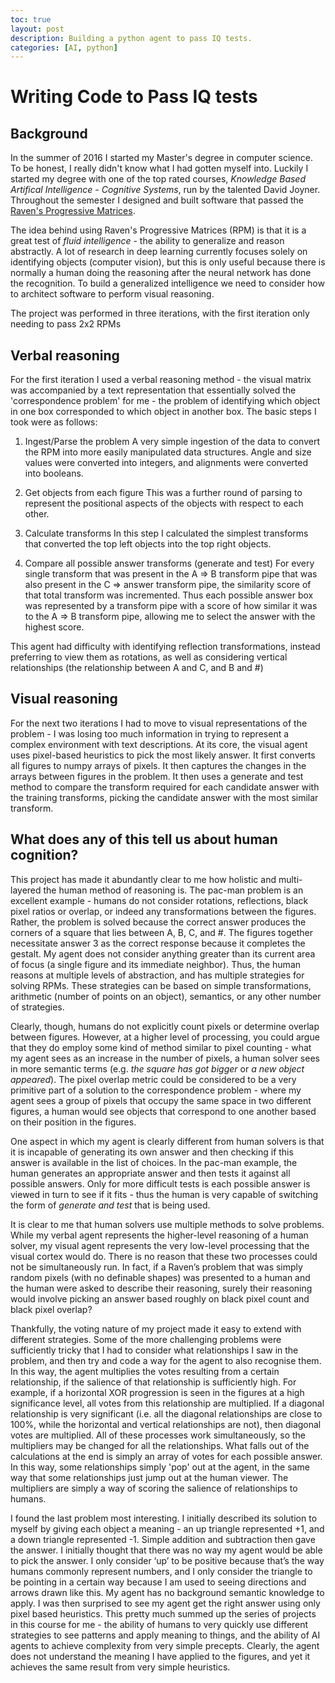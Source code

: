 ```yaml
---
toc: true
layout: post
description: Building a python agent to pass IQ tests.
categories: [AI, python]
---
```


# Writing Code to Pass IQ tests

## Background
In the summer of 2016 I started my Master's degree in computer science. To be honest, I really didn't know what I had gotten myself into. Luckily I started my degree with one of the top rated courses, *Knowledge Based Artifical Intelligence - Cognitive Systems*, run by the talented David Joyner. Throughout the semester I designed and built software that passed the [Raven's Progressive Matrices](https://en.wikipedia.org/wiki/Raven%27s_Progressive_Matrices). 

The idea behind using Raven's Progressive Matrices (RPM) is that it is a great test of *fluid intelligence* - the ability to generalize and reason abstractly. A lot of research in deep learning currently focuses solely on identifying objects (computer vision), but this is only useful because there is normally a human doing the reasoning after the neural network has done the recognition. To build a generalized intelligence we need to consider how to architect software to perform visual reasoning.

The project was performed in three iterations, with the first iteration only needing to pass 2x2 RPMs 

## Verbal reasoning 

For the first iteration I used a verbal reasoning method - the visual matrix was accompanied by a text representation that essentially solved the 'correspondence problem' for me - the problem of identifying which object in one box corresponded to which object in another box. The basic steps I took were as follows:

1. Ingest/Parse the problem
A very simple ingestion of the data to convert the RPM into more easily manipulated data structures. Angle and size values were converted into integers, and alignments were converted into booleans. 

2. Get objects from each figure
This was a further round of parsing to represent the positional aspects of the objects with respect to each other. 

3. Calculate transforms
In this step I calculated the simplest transforms that converted the top left objects into the top right objects.

4. Compare all possible answer transforms (generate and test)
For every single transform that was present in the A => B transform pipe that was also present in the C => answer transform pipe, the similarity score of that total transform was incremented. Thus each possible answer box was represented by a transform pipe with a score of how similar it was to the A => B transform pipe, allowing me to select the answer with the highest score. 

This agent had difficulty with identifying reflection transformations, instead preferring to view them as rotations, as well as considering vertical relationships (the relationship between A and C, and B and #)

## Visual reasoning
For the next two iterations I had to move to visual representations of the problem - I was losing too much information in trying to represent a complex environment with text descriptions. At its core, the visual agent uses pixel-based heuristics to pick the most likely answer. It first converts all figures to numpy arrays of pixels. It then captures the changes in the arrays between figures in the problem. It then uses a generate and test method to compare the transform required for each candidate answer with the training transforms, picking the candidate answer with the most similar transform. 

## What does any of this tell us about human cognition?
This project has made it abundantly clear to me how holistic and multi-layered the human method of reasoning is. The pac-man problem is an excellent example - humans do not consider rotations, reflections, black pixel ratios or overlap, or indeed any transformations between the figures. Rather, the problem is solved because the correct answer produces the corners of a square that lies between A, B, C, and #. The figures together necessitate answer 3 as the correct response because it completes the gestalt. My agent does not consider anything greater than its current area of focus (a single figure and its immediate neighbor). Thus, the human reasons at multiple levels of abstraction, and has multiple strategies for solving RPMs. These strategies can be based on simple transformations, arithmetic (number of points on an object), semantics, or any other number of strategies.

Clearly, though, humans do not explicitly count pixels or determine overlap between figures. However, at a higher level of processing, you could argue that they do employ some kind of method similar to pixel counting - what my agent sees as an increase in the number of pixels, a human solver sees in more semantic terms (e.g. *the square has got bigger* or *a new object appeared*). The pixel overlap metric could be considered to be a very primitive part of a solution to the correspondence problem - where my agent sees a group of pixels that occupy the same space in two different figures, a human would see objects that correspond to one another based on their position in the figures. 

One aspect in which my agent is clearly different from human solvers is that it is incapable of generating its own answer and then checking if this answer is available in the list of choices. In the pac-man example, the human generates an appropriate answer and then tests it against all possible answers. Only for more difficult tests is each possible answer is viewed in turn to see if it fits - thus the human is very capable of switching the form of *generate and test* that is being used. 

It is clear to me that human solvers use multiple methods to solve problems. While my verbal agent represents the higher-level reasoning of a human solver, my visual agent represents the very low-level processing that the visual cortex would do. There is no reason that these two processes could not be simultaneously run. In fact, if a Raven’s problem that was simply random pixels (with no definable shapes) was presented to a human and the human were asked to describe their reasoning, surely their reasoning would involve picking an answer based roughly on black pixel count and black pixel overlap?

Thankfully, the voting nature of my project made it easy to extend with different strategies. Some of the more challenging problems were sufficiently tricky that I had to consider what relationships I saw in the problem, and then try and code a way for the agent to also recognise them. In this way, the agent multiplies the votes resulting from a certain relationship, if the salience of that relationship is sufficiently high. For example, if a horizontal XOR progression is seen in the figures at a high significance level, all votes from this relationship are multiplied. If a diagonal relationship is very significant (i.e. all the diagonal relationships are close to 100%, while the horizontal and vertical relationships are not), then diagonal votes are multiplied. All of these processes work simultaneously, so the multipliers may be changed for all the relationships. What falls out of the calculations at the end is simply an array of votes for each possible answer. In this way, some relationships simply 'pop' out at the agent, in the same way that some relationships just jump out at the human viewer. The multipliers are simply a way of scoring the salience of relationships to humans. 

I found the last problem most interesting. I initially described its solution to myself by giving each object a meaning - an up triangle represented +1, and a down triangle represented -1. Simple addition and subtraction then gave the answer. I initially thought that there was no way my agent would be able to pick the answer. I only consider ‘up’ to be positive because that’s the way humans commonly represent numbers, and I only consider the triangle to be pointing in a certain way because I am used to seeing directions and arrows drawn like this. My agent has no background semantic knowledge to apply. I was then surprised to see my agent get the right answer using only pixel based heuristics. This pretty much summed up the series of projects in this course for me - the ability of humans to very quickly use different strategies to see patterns and apply meaning to things, and the ability of AI agents to achieve complexity from very simple precepts. Clearly, the agent does not understand the meaning I have applied to the figures, and yet it achieves the same result from very simple heuristics. 


